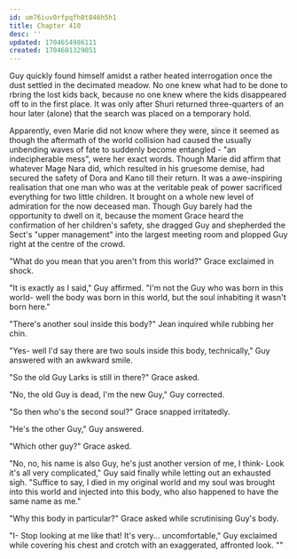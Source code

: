 ```yaml
---
id: um76iuv0rfpqfh0t846h5h1
title: Chapter 410
desc: ''
updated: 1704654986111
created: 1704601329051
---
```


Guy quickly found himself amidst a rather heated interrogation once the dust settled in the decimated meadow. No one knew what had to be done to rbring the lost kids back, because no one knew where the kids disappeared off to in the first place. It was only after Shuri returned three-quarters of an hour later (alone) that the search was placed on a temporary hold.

Apparently, even Marie did not know where they were, since it seemed as though the aftermath of the world collision had caused the usually unbending waves of fate to suddenly become entangled - "an indecipherable mess", were her exact words. Though Marie did affirm that whatever Mage Nara did, which resulted in his gruesome demise, had secured the safety of Dora and Kano till their return. It was a awe-inspiring realisation that one man who was at the veritable peak of power sacrificed everything for two little children. It brought on a whole new level of admiration for the now deceased man. Though Guy barely had the opportunity to dwell on it, because the moment Grace heard the confirmation of her children's safety, she dragged Guy and shepherded the Sect's "upper management" into the largest meeting room and plopped Guy right at the centre of the crowd.

"What do you mean that you aren't from this world?" Grace exclaimed in shock.

"It is exactly as I said," Guy affirmed. "I'm not the Guy who was born in this world- well the body was born in this world, but the soul inhabiting it wasn't born here."

"There's another soul inside this body?" Jean inquired while rubbing her chin.

"Yes- well I'd say there are two souls inside this body, technically," Guy answered with an awkward smile.

"So the old Guy Larks is still in there?" Grace asked.

"No, the old Guy is dead, I'm the new Guy," Guy corrected.

"So then who's the second soul?" Grace snapped irritatedly.

"He's the other Guy," Guy answered.

"Which other guy?" Grace asked.

"No, no, his name is also Guy, he's just another version of me, I think- Look it's all very complicated," Guy said finally while letting out an exhausted sigh. "Suffice to say, I died in my original world and my soul was brought into this world and injected into this body, who also happened to have the same name as me."

"Why this body in particular?" Grace asked while scrutinising Guy's body.

"I- Stop looking at me like that! It's very... uncomfortable," Guy exclaimed while covering his chest and crotch with an exaggerated, affronted look. ""
